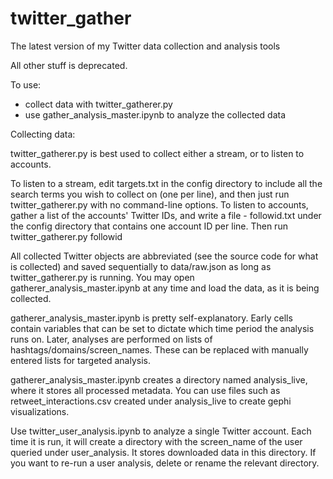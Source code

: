 # twitter_gather
The latest version of my Twitter data collection and analysis tools

All other stuff is deprecated.

To use:
- collect data with twitter_gatherer.py
- use gather_analysis_master.ipynb to analyze the collected data

Collecting data:

twitter_gatherer.py is best used to collect either a stream, or to listen to accounts.

To listen to a stream, edit targets.txt in the config directory to include all the search terms you wish to collect on (one per line), and then just run twitter_gatherer.py with no command-line options.
To listen to accounts, gather a list of the accounts' Twitter IDs, and write a file - followid.txt under the config directory that contains one account ID per line. Then run twitter_gatherer.py followid

All collected Twitter objects are abbreviated (see the source code for what is collected) and saved sequentially to data/raw.json as long as twitter_gatherer.py is running. You may open gatherer_analysis_master.ipynb at any time and load the data, as it is being collected.

gatherer_analysis_master.ipynb is pretty self-explanatory. Early cells contain variables that can be set to dictate which time period the analysis runs on. Later, analyses are performed on lists of hashtags/domains/screen_names. These can be replaced with manually entered lists for targeted analysis.

gatherer_analysis_master.ipynb creates a directory named analysis_live, where it stores all processed metadata. You can use files such as retweet_interactions.csv created under analysis_live to create gephi visualizations. 

Use twitter_user_analysis.ipynb to analyze a single Twitter account. Each time it is run, it will create a directory with the screen_name of the user queried under user_analysis. It stores downloaded data in this directory. If you want to re-run a user analysis, delete or rename the relevant directory.

